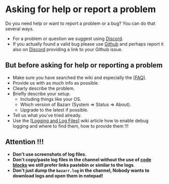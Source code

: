 # Asking for help or report a problem

Do you need help or want to report a problem or a bug? You can do that several ways.

- For a problem or question we suggest using [Discord](https://discord.gg/MH2e2eb).
- If you actually found a valid bug please use [Github](https://github.com/morpheus65535/bazarr/issues/new?template=bug_report.md) and perhaps report it also on  [Discord](https://discord.gg/MH2e2eb) providing a link to your Github issue.

## But before asking for help or reporting a problem

- Make sure you have searched the wiki and especially the [[FAQ]](/Troubleshooting/FAQ/).
- Provide us with as much info as possible.
- Clearly describe the problem.
- Briefly describe your setup.
  - Including things like your OS.
  - Which version of Bazarr (System => Status => About).
  - Upgrade to the latest if possible.
- Tell us what you've tried already.
- Use the [[Logging and Log Files]](/Troubleshooting/Logging-and-Log-Files/) wiki article how to enable debug logging and where to find them, how to provide them !!!

## Attention !!!

- **Don't use screenshots of log files.**
- **Don't copy/paste log files in the channel without the use of [code blocks](https://support.discord.com/hc/en-us/articles/210298617-Markdown-Text-101-Chat-Formatting-Bold-Italic-Underline-) we still prefer links pastebin or similar to the logs**.
- **Don't just dump the `bazarr.log` in the channel, Nobody wants to download logs and open them in notepad!**
